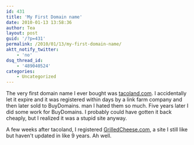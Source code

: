```yaml
---
id: 431
title: 'My First Domain name'
date: 2010-01-13 13:58:36
author: Tea
layout: post
guid: '/?p=431'
permalink: /2010/01/13/my-first-domain-name/
aktt_notify_twitter:
    - 'no'
dsq_thread_id:
    - '489040524'
categories:
    - Uncategorized
---
```


The very first domain name I ever bought was [tacoland.com](http://www.tacoland.com). I accidentally let it expire and it was registered within days by a link farm company and then later sold to BuyDomains. man I hated them so much. Five years later I did some work for BuyDomains. I probably could have gotten it back cheaply, but I realized it was a stupid site anyway.

A few weeks after tacoland, I registered [GrilledCheese.com](http://www.grilledcheese.com), a site I still like but haven't updated in like 9 years. Ah well.
